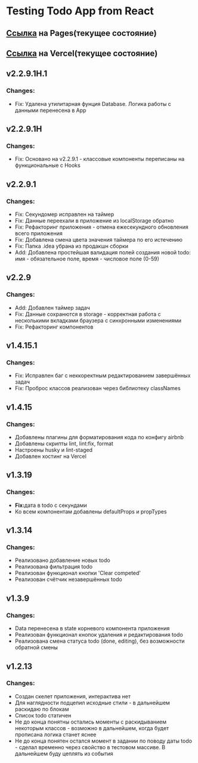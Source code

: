 # Testing Todo App from React

<h2><a href='https://rosstiks.github.io/Todo-App/'>Ссылка</a> на Pages(текущее состояние)</h2>
<h2><a href='https://todo-rosstiks.vercel.app/'>Ссылка</a> на Vercel(текущее состояние)</h2>

<h2>v2.2.9.1H.1</h2>
<h3>Changes:</h3>
<ul>
    <li>Fix: Удалена утилитарная фунция Database. Логика работы с данными перенесена в App</li>
</ul>
<h2>v2.2.9.1H</h2>
<h3>Changes:</h3>
<ul>
    <li>Fix: Основано на v2.2.9.1 - классовые компоненты переписаны на функциональные с Hooks</li>
</ul>
<h2>v2.2.9.1</h2>
<h3>Changes:</h3>
<ul>
    <li>Fix: Секундомер исправлен на таймер</li>
    <li>Fix: Данные переехали в приложение из localStorage обратно</li>
    <li>Fix: Рефакторинг приложения - отмена ежесекундного обновления всего приложения</li>
    <li>Fix: Добавлена смена цвета значения таймера по его истечению</li>
    <li>Fix: Папка .idea убрана из продакшн сборки</li>
    <li>Add: Добавлена простейшая валидация полей создания новой todo: имя - обязательное поле, время - числовое поле (0-59)</li>
</ul>
<h2>v2.2.9</h2>
<h3>Changes:</h3>
<ul>
    <li>Add: Добавлен таймер задач</li>
    <li>Fix: Данные сохранются в storage - корректная работа с несколькими вкладками браузера с синхронными изменениями</li>
    <li>Fix: Рефакторинг компонентов</li>
</ul>
<h2>v1.4.15.1</h2>
<h3>Changes:</h3>
<ul>
    <li>Fix: Исправлен баг с неккоректным редактированием завершённых задач</li>
    <li>Fix: Проброс классов реализован через библиотеку classNames</li>
</ul>
<h2>v1.4.15</h2>
<h3>Changes:</h3>
<ul>
    <li>Добавлены плагины для форматирования кода по конфигу airbnb</li>
    <li>Добавлены скрипты lint, lint:fix, format</li>
    <li>Настроены husky и lint-staged</li>
    <li>Добавлен хостинг на Vercel</li>
</ul>
<h2>v1.3.19</h2>
<h3>Changes:</h3>
<ul>
    <li><b>Fix:</b>дата в todo с секундами</li>
    <li>Ко всем компонентам добавлены defaultProps и propTypes</li>
</ul>
<h2>v1.3.14</h2>
<h3>Changes:</h3>
<ul>
    <li>Реализовано добавление новых todo</li>
    <li>Реализована фильтрация todo</li>
    <li>Реализован функционал кнопки 'Clear competed'</li>
    <li>Реализован счётчик незавершённых todo</li>
</ul>
<h2>v1.3.9</h2>
<h3>Changes:</h3>
<ul>
    <li>Data перенесена в state корневого компонента приложения</li>
    <li>Реализован функционал кнопок удаления и редактирования todo</li>
    <li>Реализована смена статуса todo (done, editing), без возможности обратной смены</li>
</ul>
<h2>v1.2.13</h2>
<h3>Changes:</h3>
<ul>
    <li>Создан скелет приложения, интерактива нет</li>
    <li>Для наглядности подцепил исходные стили - в дальнейшем раскидаю по блокам</li>
    <li>Список todo статичен</li>
    <li>Не до конца понятны остались моменты с раскидыванием некоторым классов - 
    возможно в дальнейшем, когда будет прописана логика станет яснее</li>
    <li>Не до конца понятен остался момент в задании по поводу даты todo - сделал
    временно через свойство в тестовом массиве. В дальнейшем буду цеплять из события</li>
</ul>
